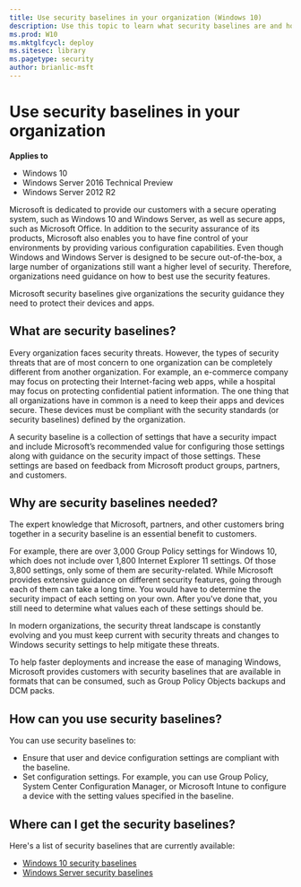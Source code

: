 ```yaml
---
title: Use security baselines in your organization (Windows 10)
description: Use this topic to learn what security baselines are and how you can use them in your organization to help keep your devices secure.
ms.prod: W10
ms.mktglfcycl: deploy
ms.sitesec: library
ms.pagetype: security
author: brianlic-msft
---
```


# Use security baselines in your organization

**Applies to**
-   Windows 10
-   Windows Server 2016 Technical Preview
-   Windows Server 2012 R2

Microsoft is dedicated to provide our customers with a secure operating system, such as Windows 10 and Windows Server, as well as secure apps, such as Microsoft Office. In addition to the security assurance of its products, Microsoft also enables you to have fine control of your environments by providing various configuration capabilities. Even though Windows and Windows Server is designed to be secure out-of-the-box, a large number of organizations still want a higher level of security. Therefore, organizations need guidance on how to best use the security features.

Microsoft security baselines give organizations the security guidance they need to protect their devices and apps.  
 
<!-- ## How do you manage apps and devices?

Before you can apply a security baseline, you should determine how apps and devices are managed within your organization. Knowing this helps you identify the role security baselines play in your organization. 

Windows 10 is more manageable than previous versions of Windows in the following ways:

- Provides more management granularity, which allows you to have finer control over the Windows user experience and security.
- Allows you to use a wide variety of management solutions, such as Mobile Device Management (MDM) services, provisioning packages, Exchange ActiveSync, System Center Configuration Manager, Windows Management Instrumentation (WMI), and Group Policy. 

![Windows management architecture](images/windows-management-architecture.png)

*Figure 1 Windows 10 management architecture*

Historically, Microsoft customers have used Group Policy, System Center Configuration Manager, and WMI to manage their devices. Some government customers relied on the Security Content Automation Protocol (SCAP) for management. However, newer management solutions can address modern requirements.
-->

## What are security baselines?

Every organization faces security threats. However, the types of security threats that are of most concern to one organization can be completely different from another organization. For example, an e-commerce company may focus on protecting their Internet-facing web apps, while a hospital may focus on protecting confidential patient information. The one thing that all organizations have in common is a need to keep their apps and devices secure. These devices must be compliant with the security standards (or security baselines) defined by the organization.

A security baseline is a collection of settings that have a security impact and include Microsoft’s recommended value for configuring those settings along with guidance on the security impact of those settings. These settings are based on feedback from Microsoft product groups, partners, and 
customers.  

## Why are security baselines needed?

The expert knowledge that Microsoft, partners, and other customers bring together in a security baseline is an essential benefit to customers.

For example, there are over 3,000 Group Policy settings for Windows 10, which does not include over 1,800 Internet Explorer 11 settings. Of those 3,800 settings, only some of them are security-related. While Microsoft provides extensive guidance on different security features, going through each of them can take a long time. You would have to determine the security impact of each setting on your own. After you've done that, you still need to determine what values each of these settings should be. 

In modern organizations, the security threat landscape is constantly evolving and you must keep current with security threats and changes to Windows security settings to help mitigate these threats. 

To help faster deployments and increase the ease of managing Windows, Microsoft provides customers with security baselines that are available in formats that can be consumed, such as Group Policy Objects backups and DCM packs.
 
 ## How can you use security baselines?
 
 You can use security baselines to:
 
 - Ensure that user and device configuration settings are compliant with the baseline. 
 - Set configuration settings. For example, you can use Group Policy, System Center Configuration Manager, or Microsoft Intune to configure a device with the setting values specified in the baseline.
 
 
 ## Where can I get the security baselines?
 
 Here's a list of security baselines that are currently available:
 
 -  [Windows 10 security baselines](windows-10-security-baselines.md)
 -  [Windows Server security baselines](windows-server-security-baselines.md)

